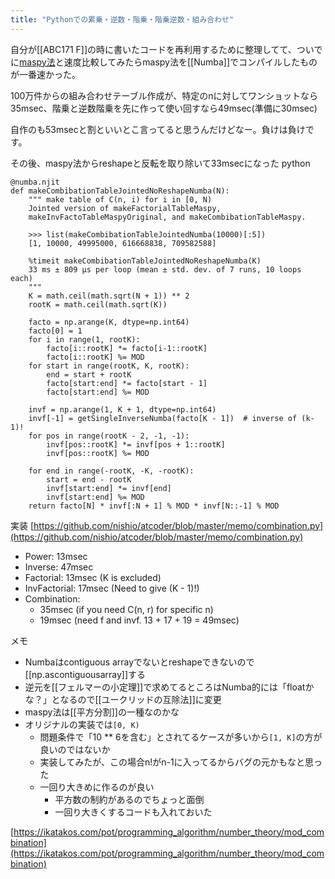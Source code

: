 ```yaml
---
title: "Pythonでの累乗・逆数・階乗・階乗逆数・組み合わせ"
---
```


自分が[[ABC171 F]]の時に書いたコードを再利用するために整理してて、ついでに[maspy法](https://maspypy.com/numpyn-mod-p%e3%81%ae%e8%a8%88%e7%ae%97)と速度比較してみたらmaspy法を[[Numba]]でコンパイルしたものが一番速かった。

100万件からの組み合わせテーブル作成が、特定のnに対してワンショットなら35msec、階乗と逆数階乗を先に作って使い回すなら49msec(準備に30msec)

自作のも53msecと割といいとこ言ってると思うんだけどなー。負けは負けです。

その後、maspy法からreshapeと反転を取り除いて33msecになった
python

```
@numba.njit
def makeCombibationTableJointedNoReshapeNumba(N):
    """ make table of C(n, i) for i in [0, N)
    Jointed version of makeFactorialTableMaspy, 
    makeInvFactoTableMaspyOriginal, and makeCombibationTableMaspy.

    >>> list(makeCombibationTableJointedNumba(10000)[:5])
    [1, 10000, 49995000, 616668838, 709582588]

    %timeit makeCombibationTableJointedNoReshapeNumba(K)
    33 ms ± 809 µs per loop (mean ± std. dev. of 7 runs, 10 loops each)
    """
    K = math.ceil(math.sqrt(N + 1)) ** 2
    rootK = math.ceil(math.sqrt(K))

    facto = np.arange(K, dtype=np.int64)
    facto[0] = 1
    for i in range(1, rootK):
        facto[i::rootK] *= facto[i-1::rootK]
        facto[i::rootK] %= MOD
    for start in range(rootK, K, rootK):
        end = start + rootK
        facto[start:end] *= facto[start - 1]
        facto[start:end] %= MOD

    invf = np.arange(1, K + 1, dtype=np.int64)
    invf[-1] = getSingleInverseNumba(facto[K - 1])  # inverse of (k-1)!
    for pos in range(rootK - 2, -1, -1):
        invf[pos::rootK] *= invf[pos + 1::rootK]
        invf[pos::rootK] %= MOD

    for end in range(-rootK, -K, -rootK):
        start = end - rootK
        invf[start:end] *= invf[end]
        invf[start:end] %= MOD
    return facto[N] * invf[:N + 1] % MOD * invf[N::-1] % MOD
```



実装
[https://github.com/nishio/atcoder/blob/master/memo/combination.py](https://github.com/nishio/atcoder/blob/master/memo/combination.py)
- Power: 13msec
- Inverse: 47msec
- Factorial: 13msec (K is excluded)
- InvFactorial: 17msec (Need to give (K - 1)!)
- Combination:
    - 35msec (if you need C(n, r) for specific n)
    - 19msec (need f and invf. 13 + 17 + 19 = 49msec)

メモ
- Numbaはcontiguous arrayでないとreshapeできないので[[np.ascontiguousarray]]する
- 逆元を[[フェルマーの小定理]]で求めてるところはNumba的には「floatかな？」となるので[[ユークリッドの互除法]]に変更
- maspy法は[[平方分割]]の一種なのかな
- オリジナルの実装では`[0, K)`
    - 問題条件で「10 ** 6を含む」とされてるケースが多いから`[1, K]`の方が良いのではないか
    - 実装してみたが、この場合n!がn-1に入ってるからバグの元かもなと思った
    - 一回り大きめに作るのが良い
        - 平方数の制約があるのでちょっと面倒
        - 一回り大きくするコードも入れておいた


[https://ikatakos.com/pot/programming_algorithm/number_theory/mod_combination](https://ikatakos.com/pot/programming_algorithm/number_theory/mod_combination)
